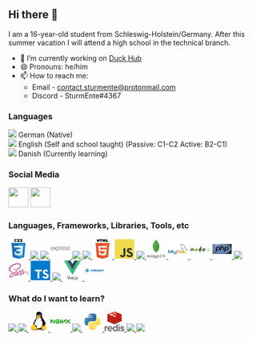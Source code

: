 ## Hi there 👋
I am a 16-year-old student from Schleswig-Holstein/Germany. After this summer vacation I will attend a high school in the technical branch.  

- 🔭 I’m currently working on [Duck Hub](https://github.com/sturmente/duck-hub)
- 😄 Pronouns: he/him
- 📫 How to reach me: 
   - Email   - contact.sturmente@protonmail.com
   - Discord - SturmEnte#4367

### Languages
<p float="left">
  <img src="https://upload.wikimedia.org/wikipedia/en/thumb/b/ba/Flag_of_Germany.svg/1280px-Flag_of_Germany.svg.png" style="height: 1rem" /> German  (Native) <br/>
  <img src="https://upload.wikimedia.org/wikipedia/commons/thumb/f/f2/Flag_of_Great_Britain_%281707%E2%80%931800%29.svg/1280px-Flag_of_Great_Britain_%281707%E2%80%931800%29.svg.png" style="height: 1rem" /> English (Self and school taught) (Passive: C1-C2 Active: B2-C1) <br/>
    <img src="https://upload.wikimedia.org/wikipedia/commons/thumb/9/9c/Flag_of_Denmark.svg/1280px-Flag_of_Denmark.svg.png" style="height: 1rem" /> Danish (Currently learning)
</p>

### Social Media
<p float="left">
  <a href="https://mastodon.social/@sturmente" target="blank"><img src="https://raw.githubusercontent.com/mastodon/mastodon/main/public/android-chrome-192x192.png" style="width: 40px; height: 40px"/></a>
  <a href="https://www.reddit.com/user/SturmEnte" target="blank"><img src="https://www.redditstatic.com/desktop2x/img/favicon/favicon-32x32.png" style="width: 40px; height: 40px"/></a>
</p>

### Languages, Frameworks, Libraries, Tools, etc
<p float="left">
  <a href="https://www.w3schools.com/css/">
    <img src="https://raw.githubusercontent.com/devicons/devicon/master/icons/css3/css3-original-wordmark.svg" width="40" height="40"/>
  </a>
  <a href="https://isocpp.org/">
    <img src="https://user-images.githubusercontent.com/42747200/46140125-da084900-c26d-11e8-8ea7-c45ae6306309.png" height="40"/>
  </a>
  <a href="https://www.electronjs.org/">
    <img src="https://github.com/electron/electronjs.org/blob/master/public/images/electron-icon.png?raw=true" widt="40" height="40"/>
  </a>
  <a href="https://expressjs.com/">
    <img src="https://raw.githubusercontent.com/devicons/devicon/master/icons/express/express-original-wordmark.svg" widt="40" height="40"/>
  </a>
  <a href="https://git-scm.com/">
    <img src="https://git-scm.com/favicon.ico" widt="40" height="40"/>
  </a>
  <a href="https://gulpjs.com/">
    <img src="https://gulpjs.com/img/favicon.png" widt="40" height="40"/>
  </a>
  <a href="https://www.w3.org/html/">
    <img src="https://raw.githubusercontent.com/devicons/devicon/master/icons/html5/html5-original-wordmark.svg" widt="40" height="40"/>
  </a>
  <a href="https://developer.mozilla.org/en-US/docs/Web/JavaScript">
    <img src="https://raw.githubusercontent.com/devicons/devicon/master/icons/javascript/javascript-original.svg" widt="40" height="40"/>
  </a>
  <a href="https://jwt.io/">
    <img src="https://jwt.io/img/favicon/apple-icon-57x57.png" widt="40" height="40"/>
  </a>
  <a href="https://www.mongodb.com/">
    <img src="https://raw.githubusercontent.com/devicons/devicon/master/icons/mongodb/mongodb-original-wordmark.svg" widt="40" height="40"/>
  </a>
  <a href="https://www.mysql.com/">
    <img src="https://raw.githubusercontent.com/devicons/devicon/master/icons/mysql/mysql-original-wordmark.svg" widt="40" height="40"/>
  </a>
  <a href="https://nodejs.org">
    <img src="https://raw.githubusercontent.com/devicons/devicon/master/icons/nodejs/nodejs-original-wordmark.svg" widt="40" height="40"/>
  </a>
  <a href="https://www.php.net/">
    <img src="https://raw.githubusercontent.com/devicons/devicon/master/icons/php/php-original.svg" widt="40" height="40"/>
  </a>
  <a href="https://postman.com">
    <img src="https://camo.githubusercontent.com/93b32389bf746009ca2370de7fe06c3b5146f4c99d99df65994f9ced0ba41685/68747470733a2f2f7777772e766563746f726c6f676f2e7a6f6e652f6c6f676f732f676574706f73746d616e2f676574706f73746d616e2d69636f6e2e737667" widt="40" height="40"/>
  </a>
  <a href="https://sass-lang.com">
    <img src="https://raw.githubusercontent.com/devicons/devicon/master/icons/sass/sass-original.svg" widt="40" height="40"/>
  </a>
  <a href="https://www.typescriptlang.org/">
    <img src="https://raw.githubusercontent.com/devicons/devicon/master/icons/typescript/typescript-original.svg" widt="40" height="40"/>
  </a>
  <a href="https://vitejs.dev/">
    <img src="https://vitejs.dev/logo.svg" widt="40" height="40"/>
  </a>
  <a href="https://vuejs.org/">
    <img src="https://raw.githubusercontent.com/devicons/devicon/master/icons/vuejs/vuejs-original-wordmark.svg" widt="40" height="40"/>
  </a>
  <a href="https://webpack.js.org">
    <img src="https://raw.githubusercontent.com/devicons/devicon/d00d0969292a6569d45b06d3f350f463a0107b0d/icons/webpack/webpack-original-wordmark.svg" widt="40" height="40"/>
  </a>
<p/>

### What do I want to learn?
<p float="left">
  <a href="https://flutter.dev/">
    <img src="https://storage.googleapis.com/cms-storage-bucket/4fd0db61df0567c0f352.png" widt="40" height="40"/>
  </a>
  <a href="https://go.dev/">
    <img src="https://go.dev/images/go-logo-blue.svg" widt="40" height="40"/>
  </a>
  <a href="https://www.linux.org/"">
    <img src="https://raw.githubusercontent.com/devicons/devicon/master/icons/linux/linux-original.svg" widt="40" height="40"/>
  </a>
  <a href="https://www.nginx.com">
    <img src="https://raw.githubusercontent.com/devicons/devicon/master/icons/nginx/nginx-original.svg" widt="40" height="40"/>
  </a>
  <a href="https://www.opengl.org/">
    <img src="https://www.opengl.org/img/OpenGL_100px_June16.png" widt="40" height="40"/>
  </a>
  <a href="https://www.python.org"">
    <img src="https://raw.githubusercontent.com/devicons/devicon/master/icons/python/python-original.svg"" widt="40" height="40"/>
  </a>
  <a href="https://redis.io">
    <img src="https://raw.githubusercontent.com/devicons/devicon/master/icons/redis/redis-original-wordmark.svg" widt="40" height="40"/>
  </a>
  <a href="https://www.rust-lang.org/">
    <img src="https://www.rust-lang.org/static/images/rust-logo-blk.svg" widt="40" height="40"/>
  </a>
  <a href="https://tauri.studio/">
    <img src="https://tauri.studio/meta/favicon-96x96.png" widt="40" height="40"/>
  </a>
</p>
